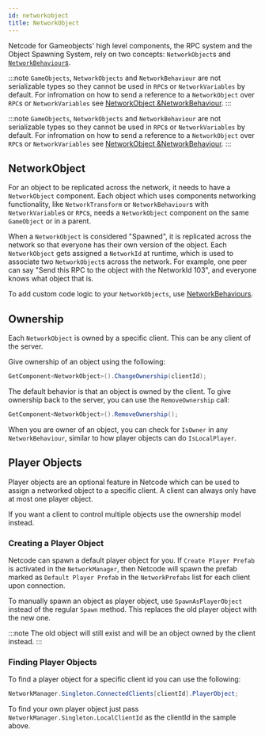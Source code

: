```yaml
---
id: networkobject
title: NetworkObject
---
```


Netcode for Gameobjects' high level components, the RPC system and the Object Spawning System, rely on two concepts: `NetworkObject`s and [`NetworkBehaviour`s](networkbehaviour.md).

:::note
`GameObjects`, `NetworkObjects` and `NetworkBehaviour` are not serializable types so they cannot be used in `RPC`s or `NetworkVariables` by default. For infromation on how to send  a reference to a `NetworkObject` over `RPC`s or `NetworkVariables` see [NetworkObject &NetworkBehaviour](../advanced-topics/serialization/networkobject-serialization.md).
:::

:::note
`GameObjects`, `NetworkObjects` and `NetworkBehaviour` are not serializable types so they cannot be used in `RPC`s or `NetworkVariables` by default. For infromation on how to send  a reference to a `NetworkObject` over `RPC`s or `NetworkVariables` see [NetworkObject &NetworkBehaviour](../advanced-topics/serialization/networkobject-serialization.md).
:::

## NetworkObject

For an object to be replicated across the network, it needs to have a `NetworkObject` component.
Each object which uses components networking functionality, like `NetworkTransform` or `NetworkBehaviour`s with `NetworkVariable`s or `RPC`s,  needs a `NetworkObject` component on the same `GameObject` or in a parent.

When a `NetworkObject` is considered "Spawned", it is replicated across the network so that everyone has their own version of the object. Each `NetworkObject` gets assigned a `NetworkId` at runtime, which is used to associate two `NetworkObject`s across the network. For example, one peer can say "Send this RPC to the object with the NetworkId 103", and everyone knows what object that is.

To add custom code logic to your `NetworkObjects`, use [NetworkBehaviours](networkbehaviour.md).

## Ownership

Each `NetworkObject` is owned by a specific client. This can be any client of the server.

Give ownership of an object using the following:

```csharp
GetComponent<NetworkObject>().ChangeOwnership(clientId);
```

The default behavior is that an object is owned by the client. To give ownership back to the server, you can use the `RemoveOwnership` call:

```csharp
GetComponent<NetworkObject>().RemoveOwnership();
```

When you are owner of an object, you can check for `IsOwner` in any `NetworkBehaviour`, similar to how player objects can do `IsLocalPlayer`.


## Player Objects

Player objects are an optional feature in Netcode which can be used to assign a networked object to a specific client. A client can always only have at most one player object.

If you want a client to control multiple objects use the ownership model instead.

### Creating a Player Object

Netcode can spawn a default player object for you. If `Create Player Prefab` is activated in the `NetworkManager`, then Netcode will spawn the prefab marked as `Default Player Prefab` in the `NetworkPrefabs` list for each client upon connection.

To manually spawn an object as player object, use `SpawnAsPlayerObject` instead of the regular `Spawn` method. This replaces the old player object with the new one.

:::note
The old object will still exist and will be an object owned by the client instead.
:::

### Finding Player Objects

To find a player object for a specific client id you can use the following:

```csharp
NetworkManager.Singleton.ConnectedClients[clientId].PlayerObject;
```

To find your own player object just pass `NetworkManager.Singleton.LocalClientId` as the clientId in the sample above.
